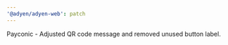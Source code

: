 ```yaml
---
'@adyen/adyen-web': patch
---
```


Payconic - Adjusted QR code message and removed unused button label.
